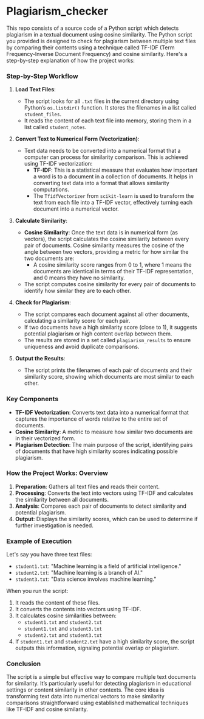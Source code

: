 # Plagiarism_checker
This repo consists of a source code of a Python script which detects plagiarism in a textual document using cosine similarity.
The Python script you provided is designed to check for plagiarism between multiple text files by comparing their contents using a technique called TF-IDF (Term Frequency-Inverse Document Frequency) and cosine similarity. Here's a step-by-step explanation of how the project works:

### Step-by-Step Workflow

1. **Load Text Files**:
   - The script looks for all `.txt` files in the current directory using Python’s `os.listdir()` function. It stores the filenames in a list called `student_files`.
   - It reads the content of each text file into memory, storing them in a list called `student_notes`.

2. **Convert Text to Numerical Form (Vectorization)**:
   - Text data needs to be converted into a numerical format that a computer can process for similarity comparison. This is achieved using TF-IDF vectorization:
     - **TF-IDF**: This is a statistical measure that evaluates how important a word is to a document in a collection of documents. It helps in converting text data into a format that allows similarity computations.
     - The `TfidfVectorizer` from `scikit-learn` is used to transform the text from each file into a TF-IDF vector, effectively turning each document into a numerical vector.

3. **Calculate Similarity**:
   - **Cosine Similarity**: Once the text data is in numerical form (as vectors), the script calculates the cosine similarity between every pair of documents. Cosine similarity measures the cosine of the angle between two vectors, providing a metric for how similar the two documents are:
     - A cosine similarity score ranges from 0 to 1, where 1 means the documents are identical in terms of their TF-IDF representation, and 0 means they have no similarity.
   - The script computes cosine similarity for every pair of documents to identify how similar they are to each other.

4. **Check for Plagiarism**:
   - The script compares each document against all other documents, calculating a similarity score for each pair.
   - If two documents have a high similarity score (close to 1), it suggests potential plagiarism or high content overlap between them.
   - The results are stored in a set called `plagiarism_results` to ensure uniqueness and avoid duplicate comparisons.

5. **Output the Results**:
   - The script prints the filenames of each pair of documents and their similarity score, showing which documents are most similar to each other.

### Key Components

- **TF-IDF Vectorization**: Converts text data into a numerical format that captures the importance of words relative to the entire set of documents.
- **Cosine Similarity**: A metric to measure how similar two documents are in their vectorized form.
- **Plagiarism Detection**: The main purpose of the script, identifying pairs of documents that have high similarity scores indicating possible plagiarism.

### How the Project Works: Overview

1. **Preparation**: Gathers all text files and reads their content.
2. **Processing**: Converts the text into vectors using TF-IDF and calculates the similarity between all documents.
3. **Analysis**: Compares each pair of documents to detect similarity and potential plagiarism.
4. **Output**: Displays the similarity scores, which can be used to determine if further investigation is needed.

### Example of Execution

Let's say you have three text files:
- `student1.txt`: "Machine learning is a field of artificial intelligence."
- `student2.txt`: "Machine learning is a branch of AI."
- `student3.txt`: "Data science involves machine learning."

When you run the script:
1. It reads the content of these files.
2. It converts the contents into vectors using TF-IDF.
3. It calculates cosine similarities between:
   - `student1.txt` and `student2.txt`
   - `student1.txt` and `student3.txt`
   - `student2.txt` and `student3.txt`
4. If `student1.txt` and `student2.txt` have a high similarity score, the script outputs this information, signaling potential overlap or plagiarism.

### Conclusion

The script is a simple but effective way to compare multiple text documents for similarity. It’s particularly useful for detecting plagiarism in educational settings or content similarity in other contexts. The core idea is transforming text data into numerical vectors to make similarity comparisons straightforward using established mathematical techniques like TF-IDF and cosine similarity.
